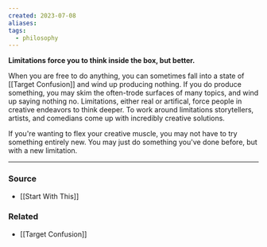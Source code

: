 ```yaml
---
created: 2023-07-08
aliases: 
tags:
  - philosophy
---
```

**Limitations force you to think inside the box, but better.**

When you are free to do anything, you can sometimes fall into a state of [[Target Confusion]] and wind up producing nothing. If you do produce something, you may skim the often-trode surfaces of many topics, and wind up saying nothing no. Limitations, either real or artifical, force people in creative endeavors to think deeper. To work around limitations storytellers, artists, and comedians come up with incredibly creative solutions.

If you're wanting to flex your creative muscle, you may not have to try something entirely new. You may just do something you've done before, but with a new limitation. 

****
### Source
- [[Start With This]]

### Related
- [[Target Confusion]]